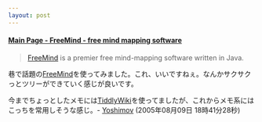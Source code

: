 ```yaml
---
layout: post
---
```

<h4><a href="http://freemind.sourceforge.net/wiki/index.php/Main_Page">Main Page - FreeMind - free mind mapping software</a></h4>
<blockquote><p><a href="http://freemind.sourceforge.net/">FreeMind</a> is a premier free mind-mapping software written in Java.</p>
</blockquote>
<p>巷で話題の<a href="http://freemind.sourceforge.net/">FreeMind</a>を使ってみました。これ、いいですねぇ。なんかサクサクっとツリーができていく感じが良いです。</p>
<p>今までちょっとしたメモには<a href="http://www.tiddlywiki.com/">TiddlyWiki</a>を使ってましたが、これからメモ系にはこっちを常用しそうな感じ。- <a href="/?page=Yoshimov" class="wikipage">Yoshimov</a> (2005年08月09日 18時41分28秒)</p>
